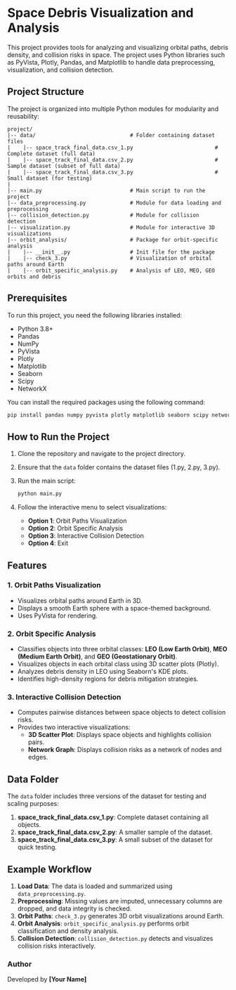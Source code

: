# Space Debris Visualization and Analysis

This project provides tools for analyzing and visualizing orbital paths, debris density, and collision risks in space. The project uses Python libraries such as PyVista, Plotly, Pandas, and Matplotlib to handle data preprocessing, visualization, and collision detection.

## Project Structure
The project is organized into multiple Python modules for modularity and reusability:

```
project/
|-- data/                              # Folder containing dataset files
|    |-- space_track_final_data.csv_1.py                          # Complete dataset (full data)
|    |-- space_track_final_data.csv_2.py                          # Sample dataset (subset of full data)
|    |-- space_track_final_data.csv_3.py                          # Small dataset (for testing)
|
|-- main.py                            # Main script to run the project
|-- data_preprocessing.py              # Module for data loading and preprocessing
|-- collision_detection.py             # Module for collision detection
|-- visualization.py                   # Module for interactive 3D visualizations
|-- orbit_analysis/                    # Package for orbit-specific analysis
|    |-- __init__.py                   # Init file for the package
|    |-- check_3.py                    # Visualization of orbital paths around Earth
|    |-- orbit_specific_analysis.py    # Analysis of LEO, MEO, GEO orbits and debris
```

## Prerequisites
To run this project, you need the following libraries installed:
- Python 3.8+
- Pandas
- NumPy
- PyVista
- Plotly
- Matplotlib
- Seaborn
- Scipy
- NetworkX

You can install the required packages using the following command:
```bash
pip install pandas numpy pyvista plotly matplotlib seaborn scipy networkx
```

## How to Run the Project
1. Clone the repository and navigate to the project directory.
2. Ensure that the `data` folder contains the dataset files (1.py, 2.py, 3.py).
3. Run the main script:
   ```bash
   python main.py
   ```

4. Follow the interactive menu to select visualizations:
   - **Option 1**: Orbit Paths Visualization
   - **Option 2**: Orbit Specific Analysis
   - **Option 3**: Interactive Collision Detection
   - **Option 4**: Exit

## Features
### 1. Orbit Paths Visualization
- Visualizes orbital paths around Earth in 3D.
- Displays a smooth Earth sphere with a space-themed background.
- Uses PyVista for rendering.

### 2. Orbit Specific Analysis
- Classifies objects into three orbital classes: **LEO (Low Earth Orbit)**, **MEO (Medium Earth Orbit)**, and **GEO (Geostationary Orbit)**.
- Visualizes objects in each orbital class using 3D scatter plots (Plotly).
- Analyzes debris density in LEO using Seaborn's KDE plots.
- Identifies high-density regions for debris mitigation strategies.

### 3. Interactive Collision Detection
- Computes pairwise distances between space objects to detect collision risks.
- Provides two interactive visualizations:
   - **3D Scatter Plot**: Displays space objects and highlights collision pairs.
   - **Network Graph**: Displays collision risks as a network of nodes and edges.

## Data Folder
The `data` folder includes three versions of the dataset for testing and scaling purposes:
1. **space_track_final_data.csv_1.py**: Complete dataset containing all objects.
2. **space_track_final_data.csv_2.py**: A smaller sample of the dataset.
3. **space_track_final_data.csv_3.py**: A small subset of the dataset for quick testing.

## Example Workflow
1. **Load Data**: The data is loaded and summarized using `data_preprocessing.py`.
2. **Preprocessing**: Missing values are imputed, unnecessary columns are dropped, and data integrity is checked.
3. **Orbit Paths**: `check_3.py` generates 3D orbit visualizations around Earth.
4. **Orbit Analysis**: `orbit_specific_analysis.py` performs orbit classification and density analysis.
5. **Collision Detection**: `collision_detection.py` detects and visualizes collision risks interactively.

### Author
Developed by **[Your Name]**
